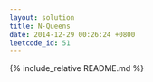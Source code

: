 ```yaml
---
layout: solution
title: N-Queens
date: 2014-12-29 00:26:24 +0800
leetcode_id: 51
---
```

{% include_relative README.md %}
